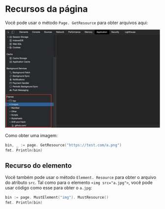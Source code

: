 # Recursos da página

Você pode usar o método `Page. GetResource` para obter arquivos aqui:

![recursos](page-resources.png)

Como obter uma imagem:

```go
bin, _ := page. GetResource("https://test.com/a.png")
fmt. Println(bin)
```

## Recurso do elemento

Você também pode usar o método `Element. Resource` para obter o arquivo do atributo `src`. Tal como para o elemento `<img src="a.jpg">`, você pode usar código como esse para obter o `a.jpg`:

```go
bin := page. MustElement("img"). MustResource()
fmt. Println(bin)
```
